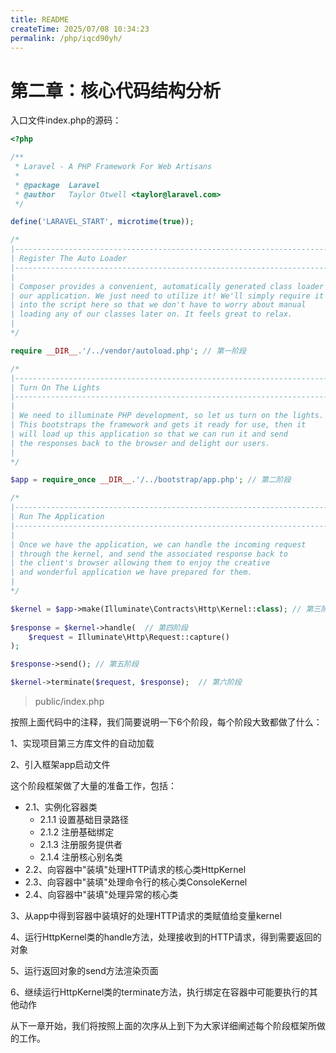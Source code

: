 ```yaml
---
title: README
createTime: 2025/07/08 10:34:23
permalink: /php/iqcd90yh/
---
```

# 第二章：核心代码结构分析

入口文件index.php的源码：

```php
<?php

/**
 * Laravel - A PHP Framework For Web Artisans
 *
 * @package  Laravel
 * @author   Taylor Otwell <taylor@laravel.com>
 */

define('LARAVEL_START', microtime(true));

/*
|--------------------------------------------------------------------------
| Register The Auto Loader
|--------------------------------------------------------------------------
|
| Composer provides a convenient, automatically generated class loader for
| our application. We just need to utilize it! We'll simply require it
| into the script here so that we don't have to worry about manual
| loading any of our classes later on. It feels great to relax.
|
*/

require __DIR__.'/../vendor/autoload.php'; // 第一阶段

/*
|--------------------------------------------------------------------------
| Turn On The Lights
|--------------------------------------------------------------------------
|
| We need to illuminate PHP development, so let us turn on the lights.
| This bootstraps the framework and gets it ready for use, then it
| will load up this application so that we can run it and send
| the responses back to the browser and delight our users.
|
*/

$app = require_once __DIR__.'/../bootstrap/app.php'; // 第二阶段

/*
|--------------------------------------------------------------------------
| Run The Application
|--------------------------------------------------------------------------
|
| Once we have the application, we can handle the incoming request
| through the kernel, and send the associated response back to
| the client's browser allowing them to enjoy the creative
| and wonderful application we have prepared for them.
|
*/

$kernel = $app->make(Illuminate\Contracts\Http\Kernel::class); // 第三阶段
 
$response = $kernel->handle(  // 第四阶段
    $request = Illuminate\Http\Request::capture()
);

$response->send(); // 第五阶段

$kernel->terminate($request, $response);  // 第六阶段

```

> public/index.php

按照上面代码中的注释，我们简要说明一下6个阶段，每个阶段大致都做了什么：

1、实现项目第三方库文件的自动加载

2、引入框架app启动文件

这个阶段框架做了大量的准备工作，包括：

  - 2.1、实例化容器类
    - 2.1.1 设置基础目录路径
    - 2.1.2 注册基础绑定
    - 2.1.3 注册服务提供者
    - 2.1.4 注册核心别名类
  - 2.2、向容器中"装填"处理HTTP请求的核心类HttpKernel
  - 2.3、向容器中"装填"处理命令行的核心类ConsoleKernel
  - 2.4、向容器中"装填"处理异常的核心类

3、从app中得到容器中装填好的处理HTTP请求的类赋值给变量kernel

4、运行HttpKernel类的handle方法，处理接收到的HTTP请求，得到需要返回的对象

5、运行返回对象的send方法渲染页面

6、继续运行HttpKernel类的terminate方法，执行绑定在容器中可能要执行的其他动作

从下一章开始，我们将按照上面的次序从上到下为大家详细阐述每个阶段框架所做的工作。